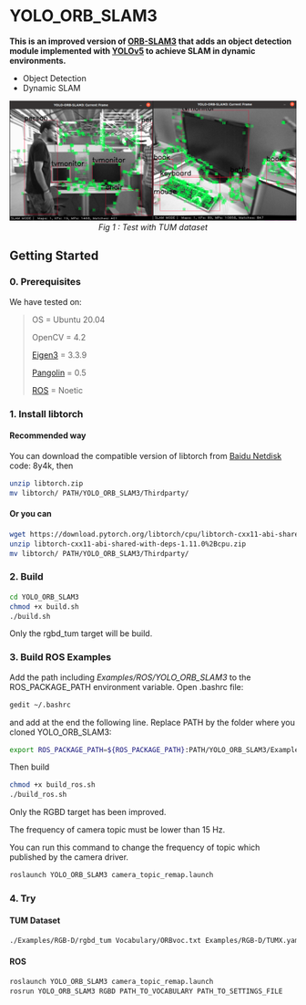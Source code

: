 # YOLO_ORB_SLAM3

**This is an improved version of [ORB-SLAM3](https://github.com/UZ-SLAMLab/ORB_SLAM3) that adds an object detection module implemented with [YOLOv5](https://github.com/ultralytics/yolov5) to achieve SLAM in dynamic environments.**
- Object Detection
- Dynamic SLAM

<p align="center">
  <img src="Fig.png"/>
  <br>
  <em>Fig 1 : Test with TUM dataset</em>
</p>

## Getting Started
### 0. Prerequisites

We have tested on:

>
> OS = Ubuntu 20.04
> 
> OpenCV = 4.2
> 
> [Eigen3](http://eigen.tuxfamily.org/index.php?title=Main_Page) = 3.3.9
>
> [Pangolin](https://github.com/stevenlovegrove/Pangolin) = 0.5
>
> [ROS](http://wiki.ros.org/ROS/Installation) = Noetic


### 1. Install libtorch

#### Recommended way
You can download the compatible version of libtorch from [Baidu Netdisk](https://pan.baidu.com/s/1DQGM3rt3KTPWtpRK0lu8Fg?pwd=8y4k) 
code: 8y4k,  then
```bash
unzip libtorch.zip
mv libtorch/ PATH/YOLO_ORB_SLAM3/Thirdparty/
```
#### Or you can

```bash
wget https://download.pytorch.org/libtorch/cpu/libtorch-cxx11-abi-shared-with-deps-1.11.0%2Bcpu.zip
unzip libtorch-cxx11-abi-shared-with-deps-1.11.0%2Bcpu.zip
mv libtorch/ PATH/YOLO_ORB_SLAM3/Thirdparty/
```

### 2. Build
```bash
cd YOLO_ORB_SLAM3
chmod +x build.sh
./build.sh
```

Only the rgbd_tum target will be build.

### 3. Build ROS Examples
Add the path including *Examples/ROS/YOLO_ORB_SLAM3* to the ROS_PACKAGE_PATH environment variable. Open .bashrc file:
```bash
gedit ~/.bashrc
```
and add at the end the following line. Replace PATH by the folder where you cloned YOLO_ORB_SLAM3:
```bash
export ROS_PACKAGE_PATH=${ROS_PACKAGE_PATH}:PATH/YOLO_ORB_SLAM3/Examples/ROS
```
Then build
```bash
chmod +x build_ros.sh
./build_ros.sh
```

Only the RGBD target has been improved.

The frequency of camera topic must be lower than 15 Hz.

You can run this command to change the frequency of topic which published by the camera driver. 
```bash
roslaunch YOLO_ORB_SLAM3 camera_topic_remap.launch
```

### 4. Try

#### TUM Dataset

```bash
./Examples/RGB-D/rgbd_tum Vocabulary/ORBvoc.txt Examples/RGB-D/TUMX.yaml PATH_TO_SEQUENCE_FOLDER ASSOCIATIONS_FILE
```

#### ROS

```bash
roslaunch YOLO_ORB_SLAM3 camera_topic_remap.launch
rosrun YOLO_ORB_SLAM3 RGBD PATH_TO_VOCABULARY PATH_TO_SETTINGS_FILE
```

